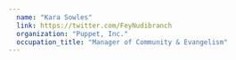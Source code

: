```yaml
---
  name: "Kara Sowles"
  link: https://twitter.com/FeyNudibranch
  organization: "Puppet, Inc."
  occupation_title: "Manager of Community & Evangelism"
---
```

